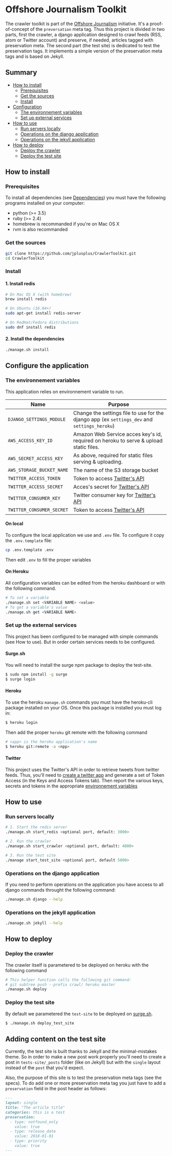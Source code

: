 # Offshore Journalism Toolkit
The crawler toolkit is part of the [Offshore Journalism](http://www.offshorejournalism.com) initiative. It's a proof-of-concept of the `preversation` meta tag. Thus this project is divided in two parts, first the crawler, a django application designed to crawl feeds (RSS, atom or Twitter account) and preserve, if needed, articles tagged with preservation meta. The second part (the test site) is dedicated to test the preservation tags. It implements a simple version of the preservation meta tags and is based on Jekyll. 

## Summary
- [How to install](#how-to-install)
  - [Prerequisites](#prerequisites)
  - [Get the sources](#get-the-sources)
  - [Install](#install)
- [Configuration](#configure-the-application)
  - [The environnement variables](#the-environnement-variables)
  - [Set up external services](#set-up-external-services)
- [How to use](#how-to-use)
  - [Run servers locally](#run-servers-locally)
  - [Operations on the django application](#operations-on-the-django-application)
  - [Operations on the jekyll application](#operations-on-the-jekyll-application)
- [How to deploy](#how-to-deploy)
  - [Deploy the crawler](#deploy-the-crawler)
  - [Deploy the test site](#deploy-the-test-site)


## How to install
### Prerequisites
To install all dependencies (see [Dependencies]()) you must have the following programs installed on your computer:

- python (>= 3.5)
- ruby (>= 2.4)
- homebrew is recommanded if you're on Mac OS X
- rvm is also recommanded

### Get the sources
```sh
git clone https://github.com/jplusplus/CrawlerToolkit.git
cd CrawlerToolkit

```

### Install
#### 1. Install redis
```sh
# On Mac OS X (with homebrew)
brew install redis

# On Ubuntu (16.04+) 
sudo apt-get install redis-server

# On RedHat/Fedora distributions
sudo dnf install redis
```

#### 2. Install the dependencies
```sh
./manage.sh install
```

## Configure the application
### The environnement variables
This application relies on environnement variable to run. 

| Name | Purpose |
| ---- | ------- |
| `DJANGO_SETTINGS_MODULE` | Change the settings file to use for the django app (ex `settings_dev` and `settings_heroku`) |
| `AWS_ACCESS_KEY_ID` | Amazon Web Service acces key's id, required on heroku to serve & upload static files. |
| `AWS_SECRET_ACCESS_KEY` | As above, required for static files serving & uploading. |
| `AWS_STORAGE_BUCKET_NAME` | The name of the S3 storage bucket |
| `TWITTER_ACCESS_TOKEN` | Token to access [Twitter's API](#twitter) |
| `TWITTER_ACCESS_SECRET`| Acces's secret for [Twitter's API](#twitter) |
| `TWITTER_CONSUMER_KEY`| Twitter consumer key for [Twitter's API](#twitter) |
| `TWITTER_CONSUMER_SECRET`| Token to access [Twitter's API](#twitter) |

#### On local
To configure the local application we use and `.env` file. To configure it copy the `.env.template` file:
```sh
cp .env.template .env
```
Then edit `.env` to fill the proper variables

#### On Heroku
All configuration variables can be edited from the heroku dashboard or with the following command.
```sh
# To set a variable
./manage.sh set <VARIABLE NAME> <value>
# To get a variable's value
./manage.sh get <VARIABLE NAME>
```

### Set up the external services
This project has been configured to be managed with simple commands (see How to use). But in order certain services
needs to be configured.
#### Surge.sh
You will need to install the surge npm package to deploy the test-site.
```sh
$ sudo npm install -g surge
$ surge login
```

#### Heroku
To use the heroku `manage.sh` commands you must have the heroku-cli package installed on your OS. Once this package
is installed you must log in:
```sh
$ heroku login
```
Then add the proper `heroku` git remote with the following command
```sh
# <app> is the heroku application's name
$ heroku git:remote -a <npp>
```

#### Twitter
This project uses the Twitter's API in order to retrieve tweets from twitter feeds. Thus, you'll need to [create a twitter app](https://apps.twitter.com/app/new) and generate a set of Token Access (in the Keys and Access Tokens tab). Then report the various keys, secrets and tokens in the appropriate [environnement variables](#the-environnement-variables)

## How to use
### Run servers locally

```sh
# 1. Start the redis server
./manage.sh start_redis <optional port, default: 3000>

# 2. Run the crawler
./manage.sh start_crawler <optional port, default: 4000>

# 3. Run the test site
./manage start_test_site <optional port, default 5000>
``` 

### Operations on the django application
If you need to perform operations on the application you have access to all django commands throught the following command:
```sh
./manage.sh django --help
```

### Operations on the jekyll application
```sh
./manage.sh jekyll --help
```

## How to deploy

### Deploy the crawler
The crawler itself is parametered to be deployed on heroku with the following command
```sh
# This helper function calls the following git command:
# git subtree push --prefix crawl/ heroku master
./manage.sh deploy
```
### Deploy the test site
By default we parametered the `test-site` to be deployed on [surge.sh](http://surge.sh).
```sh
$ ./manage.sh deploy_test_site
``` 

## Adding content on the test site
Currently, the test site is built thanks to Jekyll and the minimal-mistakes theme.
So in order to make a new post work properly you'll need to create a post in `tests-site/_posts`
folder (like on Jekyll) but with the `single` layout instead of the `post` that you'd expect.

Also, the purpose of this site is to test the preservation meta tags (see the specs).
To do add one or more preservation meta tag you just have to add a `preservation` field in the post header as follows:

```md
---
layout: single
title: "The article title"
categories: this is a test
preservation:
  - type: notfound_only
    value: true
  - type: release_date
    value: 2018-01-01
  - type: priority
    value: true
---
